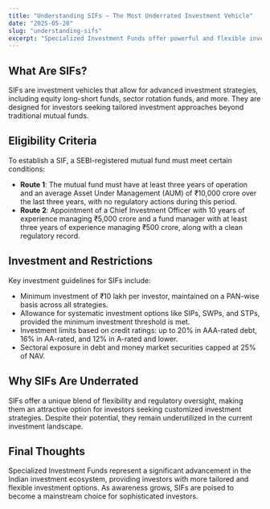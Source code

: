 ```yaml
---
title: "Understanding SIFs – The Most Underrated Investment Vehicle"
date: "2025-05-20"
slug: "understanding-sifs"
excerpt: "Specialized Investment Funds offer powerful and flexible investment tools. Learn what they are, how they work, and why they matter."
---
```


## What Are SIFs?

SIFs are investment vehicles that allow for advanced investment strategies, including equity long-short funds, sector rotation funds, and more. They are designed for investors seeking tailored investment approaches beyond traditional mutual funds.

## Eligibility Criteria

To establish a SIF, a SEBI-registered mutual fund must meet certain conditions:

- **Route 1**: The mutual fund must have at least three years of operation and an average Asset Under Management (AUM) of ₹10,000 crore over the last three years, with no regulatory actions during this period.
- **Route 2**: Appointment of a Chief Investment Officer with 10 years of experience managing ₹5,000 crore and a fund manager with at least three years of experience managing ₹500 crore, along with a clean regulatory record.

## Investment and Restrictions

Key investment guidelines for SIFs include:

- Minimum investment of ₹10 lakh per investor, maintained on a PAN-wise basis across all strategies.
- Allowance for systematic investment options like SIPs, SWPs, and STPs, provided the minimum investment threshold is met.
- Investment limits based on credit ratings: up to 20% in AAA-rated debt, 16% in AA-rated, and 12% in A-rated and lower.
- Sectoral exposure in debt and money market securities capped at 25% of NAV.

## Why SIFs Are Underrated

SIFs offer a unique blend of flexibility and regulatory oversight, making them an attractive option for investors seeking customized investment strategies. Despite their potential, they remain underutilized in the current investment landscape.

## Final Thoughts

Specialized Investment Funds represent a significant advancement in the Indian investment ecosystem, providing investors with more tailored and flexible investment options. As awareness grows, SIFs are poised to become a mainstream choice for sophisticated investors.
